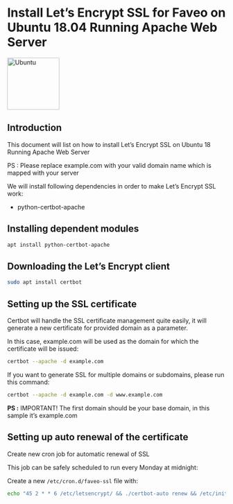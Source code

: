 # Install Let’s Encrypt SSL for Faveo on Ubuntu 18.04 Running Apache Web Server <!-- omit in toc -->

<img alt="Ubuntu" src="https://upload.wikimedia.org/wikipedia/commons/thumb/a/ab/Logo-ubuntu_cof-orange-hex.svg/120px-Logo-ubuntu_cof-orange-hex.svg.png" width="120" height="120" />

## Introduction
This document will list on how to install Let’s Encrypt SSL on Ubuntu 18 Running Apache Web Server

PS : Please replace example.com with your valid domain name which is mapped with your server

We will install following dependencies in order to make Let’s Encrypt SSL work:

- python-certbot-apache


## Installing dependent modules

```sh
apt install python-certbot-apache
```

## Downloading the Let’s Encrypt client

```sh
sudo apt install certbot
```

## Setting up the SSL certificate

Certbot will handle the SSL certificate management quite easily, it will generate a new certificate for provided domain as a parameter.

In this case, example.com will be used as the domain for which the certificate will be issued:

```sh
certbot --apache -d example.com
```
If you want to generate SSL for multiple domains or subdomains, please run this command:

```sh
certbot --apache -d example.com -d www.example.com
```
**PS :** IMPORTANT! The first domain should be your base domain, in this sample it’s example.com

## Setting up auto renewal of the certificate

Create new cron job for automatic renewal of SSL

This job can be safely scheduled to run every Monday at midnight:

Create a new `/etc/cron.d/faveo-ssl` file with:

```sh
echo "45 2 * * 6 /etc/letsencrypt/ && ./certbot-auto renew && /etc/init.d/apache2 restart " | sudo tee /etc/cron.d/faveo-ssl
```